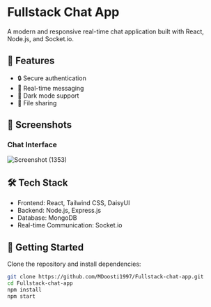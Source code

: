 # Fullstack Chat App  

A modern and responsive real-time chat application built with React, Node.js, and Socket.io.  

## 🚀 Features  
- 🔒 Secure authentication  
- 💬 Real-time messaging  
- 🎨 Dark mode support  
- 📁 File sharing  

## 📸 Screenshots  
### Chat Interface  
![Screenshot (1353)](https://github.com/user-attachments/assets/cc0eb0d1-9160-45fe-83a0-2802f9afe18e)


## 🛠 Tech Stack  
- Frontend: React, Tailwind CSS, DaisyUI  
- Backend: Node.js, Express.js  
- Database: MongoDB  
- Real-time Communication: Socket.io  

## 🚀 Getting Started  
Clone the repository and install dependencies:  
```sh
git clone https://github.com/MDoosti1997/Fullstack-chat-app.git  
cd Fullstack-chat-app  
npm install  
npm start  
